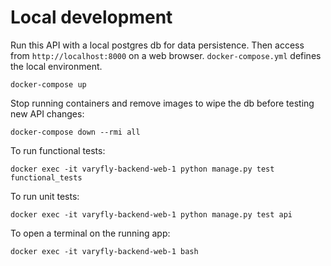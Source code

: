 # Local development
Run this API with a local postgres db for data persistence. Then access from `http://localhost:8000` on a web browser. `docker-compose.yml` defines the local environment.
```
docker-compose up
```
Stop running containers and remove images to wipe the db before testing new API changes:
```
docker-compose down --rmi all
```
To run functional tests:
```
docker exec -it varyfly-backend-web-1 python manage.py test functional_tests
```
To run unit tests:
```
docker exec -it varyfly-backend-web-1 python manage.py test api
```
To open a terminal on the running app:
```
docker exec -it varyfly-backend-web-1 bash
```